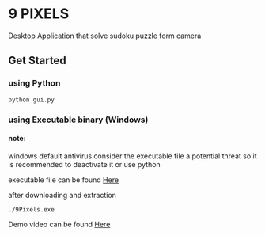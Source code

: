 # 9 PIXELS

Desktop Application that solve sudoku puzzle form camera

## Get Started

### using Python

```
python gui.py
```

### using Executable binary (Windows)

#### note:
windows default antivirus consider the executable file a potential threat so it is recommended to deactivate it or use python

executable file can be found [Here](https://engasuedu-my.sharepoint.com/personal/1600085_eng_asu_edu_eg/_layouts/15/onedrive.aspx?id=%2Fpersonal%2F1600085%5Feng%5Fasu%5Fedu%5Feg%2FDocuments%2F9Pixels%2Erar&parent=%2Fpersonal%2F1600085%5Feng%5Fasu%5Fedu%5Feg%2FDocuments&originalPath=aHR0cHM6Ly9lbmdhc3VlZHUtbXkuc2hhcmVwb2ludC5jb20vOnU6L2cvcGVyc29uYWwvMTYwMDA4NV9lbmdfYXN1X2VkdV9lZy9FVWZwVFZaYVh3Ukt1NEZWYlQ0UW9Db0JvSWIzRFNMWFR0a2h6QUhHTkRGc3dnP3J0aW1lPXhmZVhIR1l5MlVn)

after downloading and extraction

```
./9Pixels.exe
```

Demo video can be found [Here](https://drive.google.com/file/d/1jMGE1z8gTnWfB7aeCKmfZGro_bP7JSsB/view?usp=sharing)
